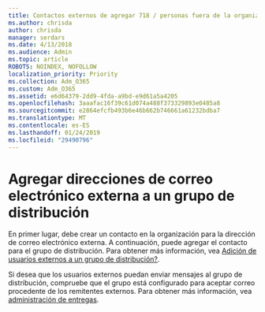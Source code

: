 ```yaml
---
title: Contactos externos de agregar 718 / personas fuera de la organización a una lista de distribución
ms.author: chrisda
author: chrisda
manager: serdars
ms.date: 4/13/2018
ms.audience: Admin
ms.topic: article
ROBOTS: NOINDEX, NOFOLLOW
localization_priority: Priority
ms.collection: Adm_O365
ms.custom: Adm_O365
ms.assetid: e6d64379-2dd9-4fda-a9bd-e9d61a5a4205
ms.openlocfilehash: 3aaafac16f39c61d074a488f373329893e0485a8
ms.sourcegitcommit: e2864efcfb493b6e46b662b746661a61232bdba7
ms.translationtype: MT
ms.contentlocale: es-ES
ms.lasthandoff: 01/24/2019
ms.locfileid: "29490796"
---
```

# <a name="add-external-email-addresses-to-a-distribution-group"></a>Agregar direcciones de correo electrónico externa a un grupo de distribución

En primer lugar, debe crear un contacto en la organización para la dirección de correo electrónico externa. A continuación, puede agregar el contacto para el grupo de distribución. Para obtener más información, vea [Adición de usuarios externos a un grupo de distribución?](https://support.office.com/client/caa0f310-0bb7-48e3-8ad2-cb358b53bbba).
  
Si desea que los usuarios externos puedan enviar mensajes al grupo de distribución, compruebe que el grupo está configurado para aceptar correo procedente de los remitentes externos. Para obtener más información, vea [administración de entregas](https://technet.microsoft.com/library/bb124513.aspx#deliverymanagement).
  


